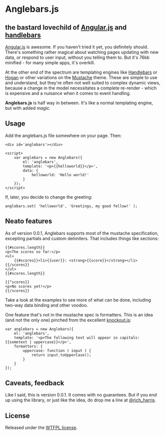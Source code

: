 Anglebars.js
============
the bastard lovechild of [Angular.js](http://angularjs.org/) and [handlebars](http://handlebarsjs.com/)
-------------------------------------------------------------------------------------------------------


[Angular.js](http://angularjs.org/) is awesome. If you haven't tried it yet, you definitely should. There's something rather magical about watching pages updating with new data, or respond to user input, without you telling them to. But it's 76kb minified - for many simple apps, it's overkill.

At the other end of the spectrum are templating engines like [Handlebars](http://handlebarsjs.com/) or [Hogan](http://twitter.github.com/hogan.js/) or other variations on the [Mustache](http://mustache.github.com/) theme. These are simple to use and understand, but they're often not well suited to complex dynamic views, because a change in the model necessitates a complete re-render - which is expensive and a nuisance when it comes to event handling.

**Anglebars.js** is half way in between. It's like a normal templating engine, but with added *magic*.


Usage
-----

Add the anglebars.js file somewhere on your page. Then:

    <div id='anglebars'></div>

    <script>
        var anglebars = new Anglebars({
        	el: 'anglebars',
        	template: '<p>{{helloworld}}</p>',
        	data: {
        		helloworld: 'Hello world!'
        	}
        });
    </script>

If, later, you decide to change the greeting:

    anglebars.set( 'helloworld', 'Greetings, my good fellow!' );


Neato features
--------------

As of version 0.0.1, Anglebars supports most of the mustache specification, excepting partials and custom delimiters. That includes things like sections:

    {{#scores.length}}
    <p>The scores so far:</p>
    <ul>
        {{#scores}}<li>{{user}}: <strong>{{score}}</strong></li>{{/scores}}
    </ul>
    {{#scores.length}}

    {{^scores}}
    <p>No scores yet!</p>
    {{/scores}}

Take a look at the examples to see more of what can be done, including two-way data binding and other voodoo.

One feature that's not in the mustache spec is formatters. This is an idea (and not the only one) pinched from the excellent [knockout.js](http://knockoutjs.com/):

    var anglebars = new Anglebars({
    	el: 'anglebars',
    	template: '<p>The following text will appear in capitals: {{sometext | uppercase}}</p>',
    	formatters: {
    		uppercase: function ( input ) {
    			return input.toUpperCase();
    		}
    	}
    });


Caveats, feedback
-----------------

Like I said, this is version 0.0.1. It comes with no guarantees. But if you end up using the library, or just like the idea, do drop me a line at [@rich_harris](http://twitter.com/rich_harris).


License
-------

Released under the [WTFPL license](http://en.wikipedia.org/wiki/WTFPL).